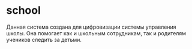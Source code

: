 # school
Данная система создана для цифровизации системы управления школы. Она помогает как и школьным сотрудникам, так и родителям учеников следить за детьми.
